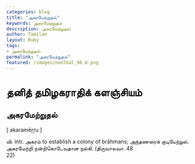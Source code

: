 ```yaml
---  
categories: blog  
title: "அகரமேற்றுதல்"
keywords: அகரமேற்றுதல்  
description: அகரமேற்றுதல்
author: Tamilan  
layout: Ruby  
tags:     
- அகரமேற்றுதல்
permalink: "அகரமேற்றுதல்"  
featured: /images/noolkal_96_6.png  
--- 
```

# தனித் தமிழகராதிக் களஞ்சியம்
## அகரமேற்றுதல்

[ akaramēṟṟu ]  
  
வி. intr. அகரம் to establish a colony of brāhmans; அந்தணரைக் குடியேற்றுல். அகரமேற்றி நன்றிகொடேவதான நல்கி. (திருவாலவா. 48  
22)